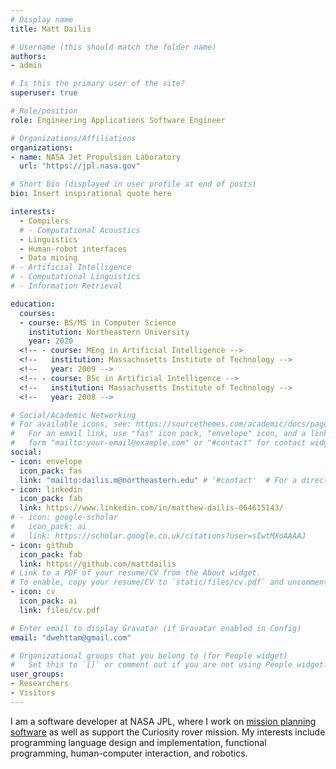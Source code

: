 ```yaml
---
# Display name
title: Matt Dailis

# Username (this should match the folder name)
authors:
- admin

# Is this the primary user of the site?
superuser: true

# Role/position
role: Engineering Applications Software Engineer

# Organizations/Affiliations
organizations:
- name: NASA Jet Propulsion Laboratory
  url: "https://jpl.nasa.gov"

# Short bio (displayed in user profile at end of posts)
bio: Insert inspirational quote here

interests:
  - Compilers
  # - Computational Acoustics
  - Linguistics
  - Human-robot interfaces
  - Data mining
# - Artificial Intelligence
# - Computational Linguistics
# - Information Retrieval

education:
  courses:
  - course: BS/MS in Computer Science
    institution: Northeastern University
    year: 2020
  <!-- - course: MEng in Artificial Intelligence -->
  <!--   institution: Massachusetts Institute of Technology -->
  <!--   year: 2009 -->
  <!-- - course: BSc in Artificial Intelligence -->
  <!--   institution: Massachusetts Institute of Technology -->
  <!--   year: 2008 -->

# Social/Academic Networking
# For available icons, see: https://sourcethemes.com/academic/docs/page-builder/#icons
#   For an email link, use "fas" icon pack, "envelope" icon, and a link in the
#   form "mailto:your-email@example.com" or "#contact" for contact widget.
social:
- icon: envelope
  icon_pack: fas
  link: "mailto:dailis.m@northeastern.edu" # '#contact'  # For a direct email link, use "mailto:test@example.org".
- icon: linkedin
  icon_pack: fab
  link: https://www.linkedin.com/in/matthew-dailis-064615143/
# - icon: google-scholar
#   icon_pack: ai
#   link: https://scholar.google.co.uk/citations?user=sIwtMXoAAAAJ
- icon: github
  icon_pack: fab
  link: https://github.com/mattdailis
# Link to a PDF of your resume/CV from the About widget.
# To enable, copy your resume/CV to `static/files/cv.pdf` and uncomment the lines below.
- icon: cv
  icon_pack: ai
  link: files/cv.pdf

# Enter email to display Gravatar (if Gravatar enabled in Config)
email: "dwehttam@gmail.com"

# Organizational groups that you belong to (for People widget)
#   Set this to `[]` or comment out if you are not using People widget.
user_groups:
- Researchers
- Visitors
---
```


I am a software developer at NASA JPL, where I work on [mission planning software](https://github.com/NASA-AMMOS/aerie) as well as support the Curiosity rover mission. My interests include programming language design and implementation, functional programming, human-computer interaction, and robotics.


